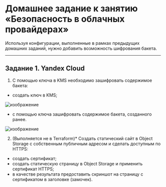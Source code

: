 # Домашнее задание к занятию «Безопасность в облачных провайдерах»  

Используя конфигурации, выполненные в рамках предыдущих домашних заданий, нужно добавить возможность шифрования бакета.

---
## Задание 1. Yandex Cloud   

1. С помощью ключа в KMS необходимо зашифровать содержимое бакета:

 - создать ключ в KMS;
 
 ![изображение](https://github.com/user-attachments/assets/94411169-aedf-4579-a88a-b0107b6bb553)
 
 - с помощью ключа зашифровать содержимое бакета, созданного ранее.

![изображение](https://github.com/user-attachments/assets/6f5106a7-c8f1-4cff-bb3a-c87b7bc8c7ba)

2. (Выполняется не в Terraform)* Создать статический сайт в Object Storage c собственным публичным адресом и сделать доступным по HTTPS:

 - создать сертификат;
 - создать статическую страницу в Object Storage и применить сертификат HTTPS;
 - в качестве результата предоставить скриншот на страницу с сертификатом в заголовке (замочек).

